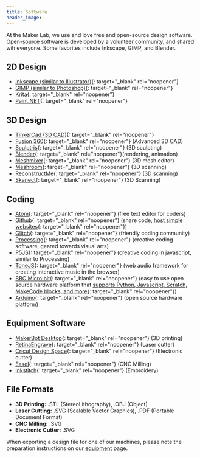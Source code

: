```yaml
---
title: Software
header_image:
---
```


At the Maker Lab, we use and love free and open-source design software. Open-source software is developed by a volunteer community, and shared wih everyone. Some favorites include Inkscape, GIMP, and Blender.

## 2D Design

* [Inkscape (similar to Illustrator)](inkscape.org){: target="_blank" rel="noopener"}
* [GIMP (similar to Photoshop)](gimp.org){: target="_blank" rel="noopener"}
* [Krita](krita.org){: target="_blank" rel="noopener"}
* [Paint.NET](getpaint.net){: target="_blank" rel="noopener"}

## 3D Design

* [TinkerCad (3D CAD)](tinkercad.com){: target="_blank" rel="noopener"}
* [Fusion 360](autodesk.com/fusion360){: target="_blank" rel="noopener"} (Advanced 3D CAD)
* [Sculptris](pixologic.com/sculptris){: target="_blank" rel="noopener"} (3D sculpting)
* [Blender](blender.org){: target="_blank" rel="noopener"}(rendering, animation)
* [Meshmixer](meshmixer.com){: target="_blank" rel="noopener"} (3D mesh editor)
* [Meshroom](https://alicevision.org/#meshroom){: target="_blank" rel="noopener"} (3D scanning)
* [ReconstructMe](reconstructme.net){: target="_blank" rel="noopener"} (3D scanning)
* [Skanect](skanect.occipital.com){: target="_blank" rel="noopener"} (3D Scanning)

## Coding

* [Atom](https://atom.io/){: target="_blank" rel="noopener"} (free text editor for coders)
* [Github](http://github.com){: target="_blank" rel="noopener"} (share code, [host simple websites](https://github.com/cplmakerlab/simple-website-template){: target="_blank" rel="noopener"})
* [Glitch](https://glitch.com){: target="_blank" rel="noopener"} (friendly coding community)
* [Processing](https://processing.org/){: target="_blank" rel="noopener"} (creative coding software, geared towards visual arts)
* [P5JS](https://p5js.org/){: target="_blank" rel="noopener"} (creative coding in javascript, similar to Processing)
* [ToneJS](https://tonejs.github.io/){: target="_blank" rel="noopener"} (web audio framework for creating interactive music in the browser)
* [BBC Micro:bit](https://www.microbit.org/){: target="_blank" rel="noopener"} (easy to use open source hardware platform that [supports Python, Javascript, Scratch, MakeCode blocks, and more](https://www.microbit.org/code/){: target="_blank" rel="noopener"})
* [Arduino](https://www.arduino.cc/){: target="_blank" rel="noopener"} (open source hardware platform)

## Equipment Software

* [MakerBot Desktop](makerbot.com){: target="_blank" rel="noopener"} (3D printing)
* [RetinaEngrave](fslaser.com){: target="_blank" rel="noopener"} (Laser cutter)
* [Cricut Design Space](design.cricut.com){: target="_blank" rel="noopener"} (Electronic cutter)
* [Easel](easel.inventables.com){: target="_blank" rel="noopener"} (CNC Milling)
* [Inkstitch](inkstitch.org){: target="_blank" rel="noopener"} (Embroidery)

## File Formats

* **3D Printing:** .STL (StereoLithography), .OBJ (Object)
* **Laser Cutting:** .SVG (Scalable Vector Graphics), .PDF (Portable Document Format)
* **CNC Milling:** .SVG
* **Electronic Cutter:** .SVG

When exporting a design file for one of our machines, please note the preparation instructions on our [equipment](equipment) page.
